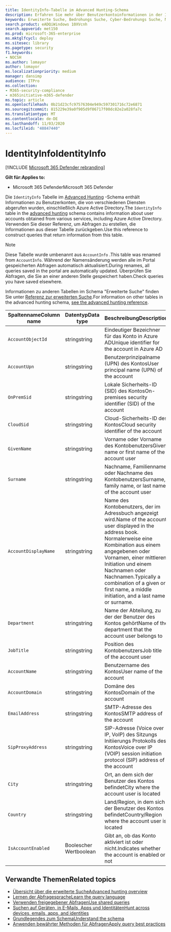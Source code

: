```yaml
---
title: IdentityInfo-Tabelle im Advanced Hunting-Schema
description: Erfahren Sie mehr über Benutzerkontoinformationen in der IdentityInfo-Tabelle des Advanced Hunting-Schemas.
keywords: Erweiterte Suche, Bedrohungs Suche, Cyber-Bedrohungs Suche, Microsoft Threat Protection, Microsoft 365, MTP, m365, Suche, Abfrage, Telemetrie, Schemareferenz, Kusto, Tabelle, Spalte, Datentyp, Beschreibung, accountinfo, IdentityInfo, Konto
search.product: eADQiWindows 10XVcnh
search.appverid: met150
ms.prod: microsoft-365-enterprise
ms.mktglfcycl: deploy
ms.sitesec: library
ms.pagetype: security
f1.keywords:
- NOCSH
ms.author: lomayor
author: lomayor
ms.localizationpriority: medium
manager: dansimp
audience: ITPro
ms.collection:
- M365-security-compliance
- m365initiative-m365-defender
ms.topic: article
ms.openlocfilehash: 0b21d23cfc97576304e949c597301716c72e6871
ms.sourcegitcommit: 815229e39a0f905d9f06717f00dc82e2a028fa7c
ms.translationtype: MT
ms.contentlocale: de-DE
ms.lasthandoff: 11/03/2020
ms.locfileid: "48847440"
---
```

# <a name="identityinfo"></a><span data-ttu-id="2e25d-104">IdentityInfo</span><span class="sxs-lookup"><span data-stu-id="2e25d-104">IdentityInfo</span></span>

[!INCLUDE [Microsoft 365 Defender rebranding](../includes/microsoft-defender.md)]


<span data-ttu-id="2e25d-105">**Gilt für:**</span><span class="sxs-lookup"><span data-stu-id="2e25d-105">**Applies to:**</span></span>
- <span data-ttu-id="2e25d-106">Microsoft 365 Defender</span><span class="sxs-lookup"><span data-stu-id="2e25d-106">Microsoft 365 Defender</span></span>

<span data-ttu-id="2e25d-107">Die `IdentityInfo` Tabelle im [Advanced Hunting](advanced-hunting-overview.md) -Schema enthält Informationen zu Benutzerkonten, die von verschiedenen Diensten abgerufen wurden, einschließlich Azure Active Directory.</span><span class="sxs-lookup"><span data-stu-id="2e25d-107">The `IdentityInfo` table in the [advanced hunting](advanced-hunting-overview.md) schema contains information about user accounts obtained from various services, including Azure Active Directory.</span></span> <span data-ttu-id="2e25d-108">Verwenden Sie dieser Referenz, um Abfragen zu erstellen, die Informationen aus dieser Tabelle zurückgeben.</span><span class="sxs-lookup"><span data-stu-id="2e25d-108">Use this reference to construct queries that return information from this table.</span></span>

>[!NOTE]
><span data-ttu-id="2e25d-109">Diese Tabelle wurde umbenannt aus `AccountInfo` .</span><span class="sxs-lookup"><span data-stu-id="2e25d-109">This table was renamed from `AccountInfo`.</span></span> <span data-ttu-id="2e25d-110">Während der Namensänderung werden alle im Portal gespeicherten Abfragen automatisch aktualisiert.</span><span class="sxs-lookup"><span data-stu-id="2e25d-110">During renames, all queries saved in the portal are automatically updated.</span></span> <span data-ttu-id="2e25d-111">Überprüfen Sie Abfragen, die Sie an einer anderen Stelle gespeichert haben.</span><span class="sxs-lookup"><span data-stu-id="2e25d-111">Check queries you have saved elsewhere.</span></span>

<span data-ttu-id="2e25d-112">Informationen zu anderen Tabellen im Schema "Erweiterte Suche" finden Sie unter [Referenz zur erweiterten Suche](advanced-hunting-schema-tables.md).</span><span class="sxs-lookup"><span data-stu-id="2e25d-112">For information on other tables in the advanced hunting schema, [see the advanced hunting reference](advanced-hunting-schema-tables.md).</span></span>

| <span data-ttu-id="2e25d-113">Spaltenname</span><span class="sxs-lookup"><span data-stu-id="2e25d-113">Column name</span></span> | <span data-ttu-id="2e25d-114">Datentyp</span><span class="sxs-lookup"><span data-stu-id="2e25d-114">Data type</span></span> | <span data-ttu-id="2e25d-115">Beschreibung</span><span class="sxs-lookup"><span data-stu-id="2e25d-115">Description</span></span> |
|-------------|-----------|-------------|
| `AccountObjectId` | <span data-ttu-id="2e25d-116">string</span><span class="sxs-lookup"><span data-stu-id="2e25d-116">string</span></span> | <span data-ttu-id="2e25d-117">Eindeutiger Bezeichner für das Konto in Azure AD</span><span class="sxs-lookup"><span data-stu-id="2e25d-117">Unique identifier for the account in Azure AD</span></span> |
| `AccountUpn` | <span data-ttu-id="2e25d-118">string</span><span class="sxs-lookup"><span data-stu-id="2e25d-118">string</span></span> | <span data-ttu-id="2e25d-119">Benutzerprinzipalname (UPN) des Kontos</span><span class="sxs-lookup"><span data-stu-id="2e25d-119">User principal name (UPN) of the account</span></span> |
| `OnPremSid` | <span data-ttu-id="2e25d-120">string</span><span class="sxs-lookup"><span data-stu-id="2e25d-120">string</span></span> | <span data-ttu-id="2e25d-121">Lokale Sicherheits-ID (SID) des Kontos</span><span class="sxs-lookup"><span data-stu-id="2e25d-121">On-premises security identifier (SID) of the account</span></span> |
| `CloudSid` | <span data-ttu-id="2e25d-122">string</span><span class="sxs-lookup"><span data-stu-id="2e25d-122">string</span></span> | <span data-ttu-id="2e25d-123">Cloud-Sicherheits-ID des Kontos</span><span class="sxs-lookup"><span data-stu-id="2e25d-123">Cloud security identifier of the account</span></span> |
| `GivenName` | <span data-ttu-id="2e25d-124">string</span><span class="sxs-lookup"><span data-stu-id="2e25d-124">string</span></span> | <span data-ttu-id="2e25d-125">Vorname oder Vorname des Kontobenutzers</span><span class="sxs-lookup"><span data-stu-id="2e25d-125">Given name or first name of the account user</span></span> |
| `Surname` | <span data-ttu-id="2e25d-126">string</span><span class="sxs-lookup"><span data-stu-id="2e25d-126">string</span></span> | <span data-ttu-id="2e25d-127">Nachname, Familienname oder Nachname des Kontobenutzers</span><span class="sxs-lookup"><span data-stu-id="2e25d-127">Surname, family name, or last name of the account user</span></span> |
| `AccountDisplayName` | <span data-ttu-id="2e25d-128">string</span><span class="sxs-lookup"><span data-stu-id="2e25d-128">string</span></span> | <span data-ttu-id="2e25d-129">Name des Kontobenutzers, der im Adressbuch angezeigt wird.</span><span class="sxs-lookup"><span data-stu-id="2e25d-129">Name of the account user displayed in the address book.</span></span> <span data-ttu-id="2e25d-130">Normalerweise eine Kombination aus einem angegebenen oder Vornamen, einer mittleren Initiation und einem Nachnamen oder Nachnamen.</span><span class="sxs-lookup"><span data-stu-id="2e25d-130">Typically a combination of a given or first name, a middle initiation, and a last name or surname.</span></span> |
| `Department` | <span data-ttu-id="2e25d-131">string</span><span class="sxs-lookup"><span data-stu-id="2e25d-131">string</span></span> | <span data-ttu-id="2e25d-132">Name der Abteilung, zu der der Benutzer des Kontos gehört</span><span class="sxs-lookup"><span data-stu-id="2e25d-132">Name of the department that the account user belongs to</span></span> |
| `JobTitle` | <span data-ttu-id="2e25d-133">string</span><span class="sxs-lookup"><span data-stu-id="2e25d-133">string</span></span> | <span data-ttu-id="2e25d-134">Position des Kontobenutzers</span><span class="sxs-lookup"><span data-stu-id="2e25d-134">Job title of the account user</span></span> |
| `AccountName` | <span data-ttu-id="2e25d-135">string</span><span class="sxs-lookup"><span data-stu-id="2e25d-135">string</span></span> | <span data-ttu-id="2e25d-136">Benutzername des Kontos</span><span class="sxs-lookup"><span data-stu-id="2e25d-136">User name of the account</span></span> |
| `AccountDomain` | <span data-ttu-id="2e25d-137">string</span><span class="sxs-lookup"><span data-stu-id="2e25d-137">string</span></span> | <span data-ttu-id="2e25d-138">Domäne des Kontos</span><span class="sxs-lookup"><span data-stu-id="2e25d-138">Domain of the account</span></span> |
| `EmailAddress` | <span data-ttu-id="2e25d-139">string</span><span class="sxs-lookup"><span data-stu-id="2e25d-139">string</span></span> | <span data-ttu-id="2e25d-140">SMTP-Adresse des Kontos</span><span class="sxs-lookup"><span data-stu-id="2e25d-140">SMTP address of the account</span></span> |
| `SipProxyAddress` | <span data-ttu-id="2e25d-141">string</span><span class="sxs-lookup"><span data-stu-id="2e25d-141">string</span></span> | <span data-ttu-id="2e25d-142">SIP-Adresse (Voice over IP, VoIP) des Sitzungs Initiierungs Protokolls des Kontos</span><span class="sxs-lookup"><span data-stu-id="2e25d-142">Voice over IP (VOIP) session initiation protocol (SIP) address of the account</span></span> |
| `City` | <span data-ttu-id="2e25d-143">string</span><span class="sxs-lookup"><span data-stu-id="2e25d-143">string</span></span> | <span data-ttu-id="2e25d-144">Ort, an dem sich der Benutzer des Kontos befindet</span><span class="sxs-lookup"><span data-stu-id="2e25d-144">City where the account user is located</span></span> |
| `Country` | <span data-ttu-id="2e25d-145">string</span><span class="sxs-lookup"><span data-stu-id="2e25d-145">string</span></span> | <span data-ttu-id="2e25d-146">Land/Region, in dem sich der Benutzer des Kontos befindet</span><span class="sxs-lookup"><span data-stu-id="2e25d-146">Country/Region where the account user is located</span></span> |
| `IsAccountEnabled` | <span data-ttu-id="2e25d-147">Boolescher Wert</span><span class="sxs-lookup"><span data-stu-id="2e25d-147">boolean</span></span> | <span data-ttu-id="2e25d-148">Gibt an, ob das Konto aktiviert ist oder nicht.</span><span class="sxs-lookup"><span data-stu-id="2e25d-148">Indicates whether the account is enabled or not</span></span> |

## <a name="related-topics"></a><span data-ttu-id="2e25d-149">Verwandte Themen</span><span class="sxs-lookup"><span data-stu-id="2e25d-149">Related topics</span></span>
- [<span data-ttu-id="2e25d-150">Übersicht über die erweiterte Suche</span><span class="sxs-lookup"><span data-stu-id="2e25d-150">Advanced hunting overview</span></span>](advanced-hunting-overview.md)
- [<span data-ttu-id="2e25d-151">Lernen der Abfragesprache</span><span class="sxs-lookup"><span data-stu-id="2e25d-151">Learn the query language</span></span>](advanced-hunting-query-language.md)
- [<span data-ttu-id="2e25d-152">Verwenden freigegebener Abfragen</span><span class="sxs-lookup"><span data-stu-id="2e25d-152">Use shared queries</span></span>](advanced-hunting-shared-queries.md)
- [<span data-ttu-id="2e25d-153">Suchen auf Geräten, in E-Mails, Apps und Identitäten</span><span class="sxs-lookup"><span data-stu-id="2e25d-153">Hunt across devices, emails, apps, and identities</span></span>](advanced-hunting-query-emails-devices.md)
- [<span data-ttu-id="2e25d-154">Grundlegendes zum Schema</span><span class="sxs-lookup"><span data-stu-id="2e25d-154">Understand the schema</span></span>](advanced-hunting-schema-tables.md)
- [<span data-ttu-id="2e25d-155">Anwenden bewährter Methoden für Abfragen</span><span class="sxs-lookup"><span data-stu-id="2e25d-155">Apply query best practices</span></span>](advanced-hunting-best-practices.md)
